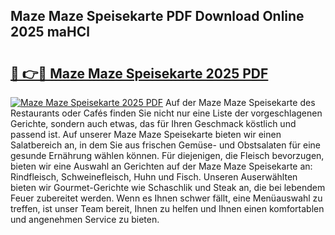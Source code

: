 ## Maze Maze Speisekarte PDF Download Online 2025 maHCl

# <h2><a href="http://gc8er9h.nevu.top/?p=Maze+Maze+Speisekarte">🔗 👉🔴 Maze Maze Speisekarte 2025 PDF</a></h2>

[![Maze Maze Speisekarte 2025 PDF](https://i.imgur.com/dBaPXMq.png)](http://gc8er9h.nevu.top/?p=Maze+Maze+Speisekarte)
Auf der Maze Maze Speisekarte des Restaurants oder Cafés finden Sie nicht nur eine Liste der vorgeschlagenen Gerichte, sondern auch etwas, das für Ihren Geschmack köstlich und passend ist. Auf unserer Maze Maze Speisekarte bieten wir einen Salatbereich an, in dem Sie aus frischen Gemüse- und Obstsalaten für eine gesunde Ernährung wählen können. Für diejenigen, die Fleisch bevorzugen, bieten wir eine Auswahl an Gerichten auf der Maze Maze Speisekarte an: Rindfleisch, Schweinefleisch, Huhn und Fisch. Unseren Auserwählten bieten wir Gourmet-Gerichte wie Schaschlik und Steak an, die bei lebendem Feuer zubereitet werden. Wenn es Ihnen schwer fällt, eine Menüauswahl zu treffen, ist unser Team bereit, Ihnen zu helfen und Ihnen einen komfortablen und angenehmen Service zu bieten.
